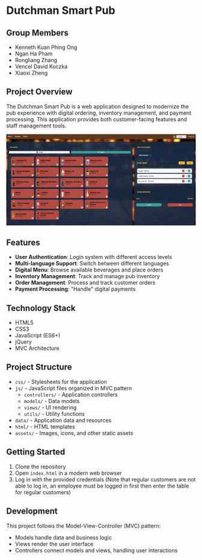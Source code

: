 # Dutchman Smart Pub

## Group Members
- Kenneth Kuan Phing Ong
- Ngan Ha Pham
- Rongliang Zhang
- Vencel David Koczka
- Xiaoxi Zheng

## Project Overview
The Dutchman Smart Pub is a web application designed to modernize the pub experience with digital ordering, inventory management, and payment processing. This application provides both customer-facing features and staff management tools.

![Menu Interface](screenshots/menu.png)

## Features
- **User Authentication**: Login system with different access levels
- **Multi-language Support**: Switch between different languages
- **Digital Menu**: Browse available beverages and place orders
- **Inventory Management**: Track and manage pub inventory
- **Order Management**: Process and track customer orders
- **Payment Processing**: "Handle" digital payments

## Technology Stack
- HTML5
- CSS3
- JavaScript (ES6+)
- jQuery
- MVC Architecture

## Project Structure
- `css/` - Stylesheets for the application
- `js/` - JavaScript files organized in MVC pattern
  - `controllers/` - Application controllers
  - `models/` - Data models
  - `views/` - UI rendering
  - `utils/` - Utility functions
- `data/` - Application data and resources
- `html/` - HTML templates
- `assets/` - Images, icons, and other static assets

## Getting Started
1. Clone the repository
2. Open `index.html` in a modern web browser
3. Log in with the provided credentials 
 (Note that regular customers are not able to log in, an employee must be logged in first then enter the table 
for regular customers)

## Development
This project follows the Model-View-Controller (MVC) pattern:
- Models handle data and business logic
- Views render the user interface
- Controllers connect models and views, handling user interactions

